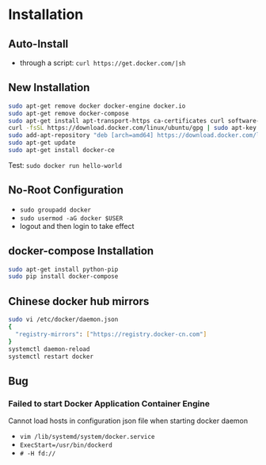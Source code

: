 # Installation

## Auto-Install
- through a script: `curl https://get.docker.com/|sh`

## New Installation
```bash
sudo apt-get remove docker docker-engine docker.io
sudo apt-get remove docker-compose
sudo apt-get install apt-transport-https ca-certificates curl software-properties-common
curl -fsSL https://download.docker.com/linux/ubuntu/gpg | sudo apt-key add -
sudo add-apt-repository "deb [arch=amd64] https://download.docker.com/linux/ubuntu $(lsb_release -cs) stable"
sudo apt-get update
sudo apt-get install docker-ce
```
Test: `sudo docker run hello-world`

## No-Root Configuration
- `sudo groupadd docker`
- `sudo usermod -aG docker $USER`
- logout and then login to take effect

## docker-compose Installation
```bash
sudo apt-get install python-pip
sudo pip install docker-compose
```
## Chinese docker hub mirrors
```bash
sudo vi /etc/docker/daemon.json
{
  "registry-mirrors": ["https://registry.docker-cn.com"]
}
systemctl daemon-reload
systemctl restart docker
```

## Bug
### Failed to start Docker Application Container Engine
Cannot load hosts in configuration json file when starting docker daemon
- `vim /lib/systemd/system/docker.service`
- `ExecStart=/usr/bin/dockerd`
- `# -H fd://`

